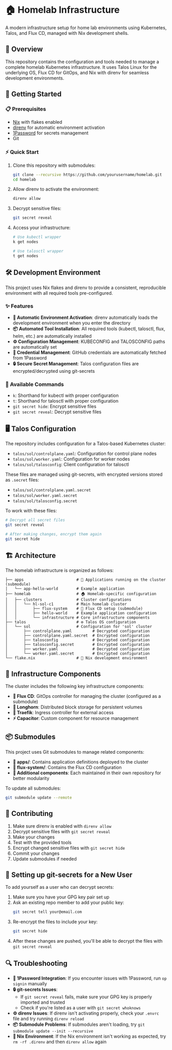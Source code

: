 # 🏠 Homelab Infrastructure

A modern infrastructure setup for home lab environments using Kubernetes, Talos, and Flux CD, managed with Nix development shells.

## 🌟 Overview

This repository contains the configuration and tools needed to manage a complete homelab Kubernetes infrastructure. It uses Talos Linux for the underlying OS, Flux CD for GitOps, and Nix with direnv for seamless development environments.

## 🚀 Getting Started

### 📋 Prerequisites

- [Nix](https://nixos.org/download.html) with flakes enabled
- [direnv](https://direnv.net/) for automatic environment activation
- [1Password](https://1password.com/) for secrets management
- Git

### ⚡ Quick Start

1. Clone this repository with submodules:
   ```bash
   git clone --recursive https://github.com/yourusername/homelab.git
   cd homelab
   ```

2. Allow direnv to activate the environment:
   ```bash
   direnv allow
   ```

3. Decrypt sensitive files:
   ```bash
   git secret reveal
   ```

4. Access your infrastructure:
   ```bash
   # Use kubectl wrapper
   k get nodes
   
   # Use talosctl wrapper
   t get nodes
   ```

## 🛠️ Development Environment

This project uses Nix flakes and direnv to provide a consistent, reproducible environment with all required tools pre-configured.

### ✨ Features

- **🔄 Automatic Environment Activation**: direnv automatically loads the development environment when you enter the directory
- **📦 Automated Tool Installation**: All required tools (kubectl, talosctl, flux, helm, etc.) are automatically installed
- **⚙️ Configuration Management**: KUBECONFIG and TALOSCONFIG paths are automatically set
- **🔑 Credential Management**: GitHub credentials are automatically fetched from 1Password
- **🔒 Secure Secret Management**: Talos configuration files are encrypted/decrypted using git-secrets

### 🧰 Available Commands

- `k`: Shorthand for kubectl with proper configuration
- `t`: Shorthand for talosctl with proper configuration
- `git secret hide`: Encrypt sensitive files
- `git secret reveal`: Decrypt sensitive files

## 🖥️ Talos Configuration

The repository includes configuration for a Talos-based Kubernetes cluster:

- `talos/sol/controlplane.yaml`: Configuration for control plane nodes
- `talos/sol/worker.yaml`: Configuration for worker nodes
- `talos/sol/talosconfig`: Client configuration for talosctl

These files are managed using git-secrets, with encrypted versions stored as `.secret` files:
- `talos/sol/controlplane.yaml.secret`
- `talos/sol/worker.yaml.secret`
- `talos/sol/talosconfig.secret`

To work with these files:
```bash
# Decrypt all secret files
git secret reveal

# After making changes, encrypt them again
git secret hide
```

## 🏗️ Architecture

The homelab infrastructure is organized as follows:

```
├── apps                       # 📱 Applications running on the cluster (submodule)
│   └── app-hello-world        # Example application
├── homelab                    # 🏠 Homelab-specific configuration
│   ├── clusters               # Cluster configurations
│   │   └── hl-sol-c1          # Main homelab cluster
│   │       ├── flux-system    # 🔄 Flux CD setup (submodule)
│   │       ├── hello-world    # Example application configuration
│   │       └── infrastructure # Core infrastructure components
├── talos                      # ⚙️ Talos OS configuration
│   └── sol                    # Configuration for 'sol' cluster
│       ├── controlplane.yaml         # Decrypted configuration
│       ├── controlplane.yaml.secret  # Encrypted configuration
│       ├── talosconfig               # Decrypted configuration
│       ├── talosconfig.secret        # Encrypted configuration
│       ├── worker.yaml               # Decrypted configuration
│       └── worker.yaml.secret        # Encrypted configuration
└── flake.nix                  # 🧪 Nix development environment
```

## 🧩 Infrastructure Components

The cluster includes the following key infrastructure components:

- **🔄 Flux CD**: GitOps controller for managing the cluster (configured as a submodule)
- **💾 Longhorn**: Distributed block storage for persistent volumes
- **🚪 Traefik**: Ingress controller for external access
- **⚡ Capacitor**: Custom component for resource management

## 📦 Submodules

This project uses Git submodules to manage related components:

- **📱 apps/**: Contains application definitions deployed to the cluster
- **🔄 flux-system/**: Contains the Flux CD configuration
- **🔌 Additional components**: Each maintained in their own repository for better modularity

To update all submodules:

```bash
git submodule update --remote
```

## 🤝 Contributing

1. Make sure direnv is enabled with `direnv allow`
2. Decrypt sensitive files with `git secret reveal`
3. Make your changes
4. Test with the provided tools
5. Encrypt changed sensitive files with `git secret hide`
6. Commit your changes
7. Update submodules if needed

## 🔧 Setting up git-secrets for a New User

To add yourself as a user who can decrypt secrets:

1. Make sure you have your GPG key pair set up
2. Ask an existing repo member to add your public key:
   ```bash
   git secret tell your@email.com
   ```
3. Re-encrypt the files to include your key:
   ```bash
   git secret hide
   ```
4. After these changes are pushed, you'll be able to decrypt the files with `git secret reveal`

## 🔍 Troubleshooting

- **🔑 1Password Integration**: If you encounter issues with 1Password, run `op signin` manually
- **🔒 git-secrets Issues**: 
  - If `git secret reveal` fails, make sure your GPG key is properly imported and trusted
  - Check if you're listed as a user with `git secret whoknows`
- **⚙️ direnv Issues**: If direnv isn't activating properly, check your `.envrc` file and try running `direnv reload`
- **📦 Submodule Problems**: If submodules aren't loading, try `git submodule update --init --recursive`
- **🧪 Nix Environment**: If the Nix environment isn't working as expected, try `rm -rf .direnv` and then `direnv allow` again
